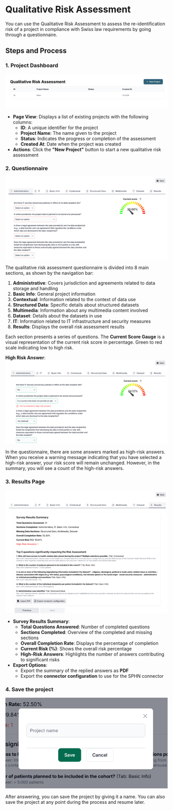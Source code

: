 # Qualitative Risk Assessment
You can use the Qualitative Risk Assessment to assess the re-identification risk of a project in compliance with Swiss law requirements by going through a questionnaire.

## Steps and Process
### 1. **Project Dashboard**
![Project Dashboard View](/docs/images/Questionnaire_5.png)

- **Page View**: Displays a list of existing projects with the following columns:
  - **ID**: A unique identifier for the project
  - **Project Name**: The name given to the project
  - **Status**: Indicates the progress or completion of the assessment
  - **Created At**: Date when the project was created
- **Actions**: Click the **"New Project"** button to start a new qualitative risk assessment

### 2. **Questionnaire**
![Questionnaire Sections](/docs/images/Questionnaire_1.png)

The qualitative risk assessment questionnaire is divided into 8 main sections, as shown by the navigation bar:
1. **Administrative**: Covers jurisdiction and agreements related to data storage and handling
2. **Basic Info**: General project information
3. **Contextual**: Information related to the context of data use
4. **Structured Data**: Specific details about structured datasets
5. **Multimedia**: Information about any multimedia content involved
6. **Dataset**: Details about the datasets in use
7. **IT**: Information related to IT infrastructure and security measures
8. **Results**: Displays the overall risk assessment results

Each section presents a series of questions. The **Current Score Gauge** is a visual representation of the current risk score in percentage. Green to red scale indicating low to high risk.

**High Risk Answer**: 
![Questionnaire Sections](/docs/images/Questionnaire_2.png)

In the questionnaire, there are some answers marked as high-risk answers. When you receive a warning message indicating that you have selected a high-risk answer, your risk score will remain unchanged. However, in the summary, you will see a count of the high-risk answers. 


### 3. **Results Page**
![Results Page Summary](/docs/images/Questionnaire_3.png)
- **Survey Results Summary**:
  - **Total Questions Answered**: Number of completed questions
  - **Sections Completed**: Overview of the completed and missing sections
  - **Overall Completion Rate**: Displays the percentage of completion
  - **Current Risk (%)**: Shows the overall risk percentage
  - **High-Risk Answers**: Highlights the number of answers contributing to significant risks
- **Export Options**:
  - Export the summary of the replied answers as **PDF**
  - Export the **connector configuration** to use for the SPHN connector

### 4. Save the project
![Save the project](/docs/images/Questionnaire_4.png)

After answering, you can save the project by giving it a name. You can also save the project at any point during the process and resume later.
